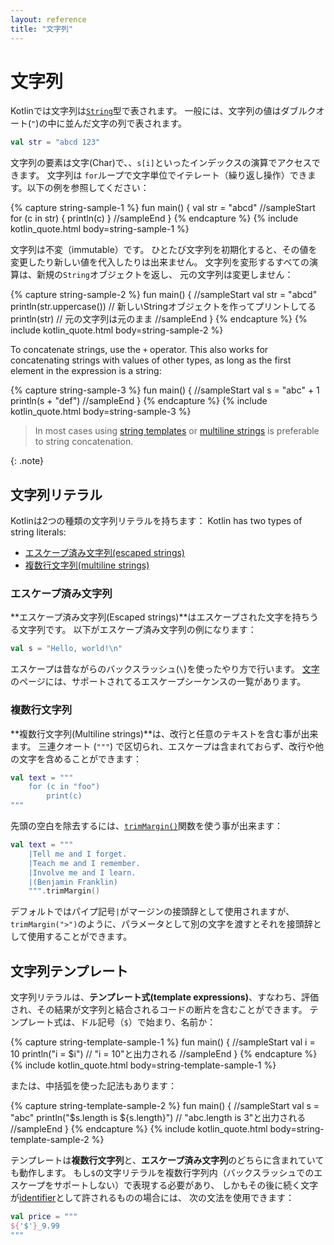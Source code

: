 ```yaml
---
layout: reference
title: "文字列"
---
```

# 文字列

Kotlinでは文字列は[`String`](https://kotlinlang.org/api/latest/jvm/stdlib/kotlin/-string/)型で表されます。
一般には、文字列の値はダブルクオート(`"`)の中に並んだ文字の列で表されます。


```kotlin
val str = "abcd 123"
```

文字列の要素は文字(Char)で、、`s[i]`といったインデックスの演算でアクセスできます。
文字列は `for`ループで文字単位でイテレート（繰り返し操作）できます。以下の例を参照してください：

{% capture string-sample-1 %}
fun main() {
val str = "abcd"
//sampleStart
for (c in str) {
    println(c)
}
//sampleEnd
}
{% endcapture %}
{% include kotlin_quote.html body=string-sample-1 %}

文字列は不変（immutable）です。
ひとたび文字列を初期化すると、その値を変更したり新しい値を代入したりは出来ません。
文字列を変形するすべての演算は、新規の`String`オブジェクトを返し、
元の文字列は変更しません：


{% capture string-sample-2 %}
fun main() {
//sampleStart
    val str = "abcd"
    println(str.uppercase()) // 新しいStringオブジェクトを作ってプリントしてる
    println(str) // 元の文字列は元のまま
//sampleEnd
}
{% endcapture %}
{% include kotlin_quote.html body=string-sample-2 %}

To concatenate strings, use the `+` operator. This also works for concatenating strings with values of other types, as long
as the first element in the expression is a string:

{% capture string-sample-3 %}
fun main() {
//sampleStart
val s = "abc" + 1
println(s + "def")
//sampleEnd
}
{% endcapture %}
{% include kotlin_quote.html body=string-sample-3 %}

> In most cases using [string templates](#string-templates) or [multiline strings](#multiline-strings) is preferable to string concatenation.
> 
{: .note}

## 文字列リテラル

Kotlinは2つの種類の文字列リテラルを持ちます：
Kotlin has two types of string literals:

* [エスケープ済み文字列(escaped strings)](#エスケープ済み文字列)
* [複数行文字列(multiline strings)](#複数行文字列)

### エスケープ済み文字列

**エスケープ済み文字列(Escaped strings)**はエスケープされた文字を持ちうる文字列です。
以下がエスケープ済み文字列の例になります：

```kotlin
val s = "Hello, world!\n"
```

エスケープは昔ながらのバックスラッシュ(`\`)を使ったやり方で行います。
[文字](characters.md)のページには、サポートされてるエスケープシーケンスの一覧があります。

### 複数行文字列

**複数行文字列(Multiline strings)**は、改行と任意のテキストを含む事が出来ます。
三連クオート (`"""`) で区切られ、エスケープは含まれておらず、改行や他の文字を含めることができます：

```kotlin
val text = """
    for (c in "foo")
        print(c)
"""
```

先頭の空白を除去するには、[`trimMargin()`](https://kotlinlang.org/api/latest/jvm/stdlib/kotlin.text/trim-margin.html)関数を使う事が出来ます：

```kotlin
val text = """
    |Tell me and I forget.
    |Teach me and I remember.
    |Involve me and I learn.
    |(Benjamin Franklin)
    """.trimMargin()
```

デフォルトではパイプ記号`|`がマージンの接頭辞として使用されますが、`trimMargin(">")`のように、パラメータとして別の文字を渡すとそれを接頭辞として使用することができます。

## 文字列テンプレート

文字列リテラルは、**テンプレート式(template expressions)**、すなわち、評価され、その結果が文字列と結合されるコードの断片を含むことができます。
テンプレート式は、ドル記号（`$`）で始まり、名前か：

{% capture string-template-sample-1 %}
fun main() {
//sampleStart
    val i = 10
    println("i = $i") // "i = 10"と出力される
//sampleEnd
}
{% endcapture %}
{% include kotlin_quote.html body=string-template-sample-1 %}

または、中括弧を使った記法もあります：

{% capture string-template-sample-2 %}
fun main() {
//sampleStart
    val s = "abc"
    println("$s.length is ${s.length}") // "abc.length is 3"と出力される
//sampleEnd
}
{% endcapture %}
{% include kotlin_quote.html body=string-template-sample-2 %}

テンプレートは**複数行文字列**と、**エスケープ済み文字列**のどちらに含まれていても動作します。
もし`$`の文字リテラルを複数行字列内（バックスラッシュでのエスケープをサポートしない）で表現する必要があり、
しかもその後に続く文字が[identifier](https://kotlinlang.org/docs/reference/grammar.html#identifiers)として許されるものの場合には、
次の文法を使用できます：

```kotlin
val price = """
${'$'}_9.99
"""
```